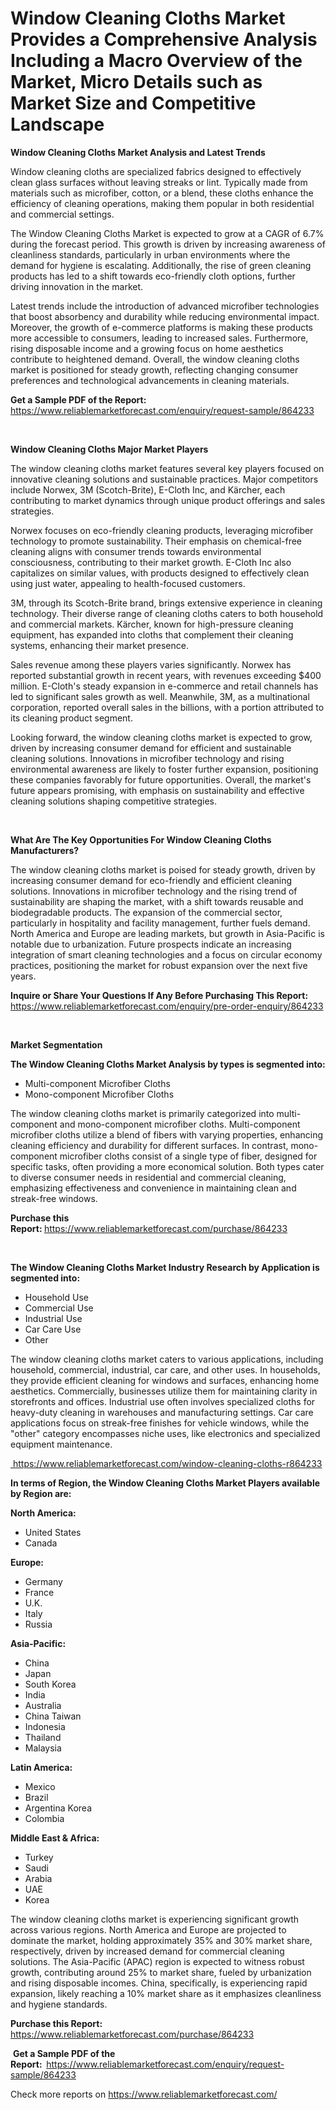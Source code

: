 <p><h1>Window Cleaning Cloths Market Provides a Comprehensive Analysis Including a Macro Overview of the Market, Micro Details such as Market Size and Competitive Landscape</h1></p><p><strong>Window Cleaning Cloths Market Analysis and Latest Trends</strong></p>
<p><p>Window cleaning cloths are specialized fabrics designed to effectively clean glass surfaces without leaving streaks or lint. Typically made from materials such as microfiber, cotton, or a blend, these cloths enhance the efficiency of cleaning operations, making them popular in both residential and commercial settings.</p><p>The Window Cleaning Cloths Market is expected to grow at a CAGR of 6.7% during the forecast period. This growth is driven by increasing awareness of cleanliness standards, particularly in urban environments where the demand for hygiene is escalating. Additionally, the rise of green cleaning products has led to a shift towards eco-friendly cloth options, further driving innovation in the market.</p><p>Latest trends include the introduction of advanced microfiber technologies that boost absorbency and durability while reducing environmental impact. Moreover, the growth of e-commerce platforms is making these products more accessible to consumers, leading to increased sales. Furthermore, rising disposable income and a growing focus on home aesthetics contribute to heightened demand. Overall, the window cleaning cloths market is positioned for steady growth, reflecting changing consumer preferences and technological advancements in cleaning materials.</p></p>
<p><strong>Get a Sample PDF of the Report:&nbsp;</strong> <a href="https://www.reliablemarketforecast.com/enquiry/request-sample/864233?utm_campaign=2255&utm_medium=2&utm_source=Github&utm_content=ia&utm_term=08022025&utm_id=window-cleaning-cloths">https://www.reliablemarketforecast.com/enquiry/request-sample/864233</a></p>
<p>&nbsp;</p>
<p><strong>Window Cleaning Cloths Major Market Players</strong></p>
<p><p>The window cleaning cloths market features several key players focused on innovative cleaning solutions and sustainable practices. Major competitors include Norwex, 3M (Scotch-Brite), E-Cloth Inc, and Kärcher, each contributing to market dynamics through unique product offerings and sales strategies.</p><p>Norwex focuses on eco-friendly cleaning products, leveraging microfiber technology to promote sustainability. Their emphasis on chemical-free cleaning aligns with consumer trends towards environmental consciousness, contributing to their market growth. E-Cloth Inc also capitalizes on similar values, with products designed to effectively clean using just water, appealing to health-focused customers.</p><p>3M, through its Scotch-Brite brand, brings extensive experience in cleaning technology. Their diverse range of cleaning cloths caters to both household and commercial markets. Kärcher, known for high-pressure cleaning equipment, has expanded into cloths that complement their cleaning systems, enhancing their market presence.</p><p>Sales revenue among these players varies significantly. Norwex has reported substantial growth in recent years, with revenues exceeding $400 million. E-Cloth's steady expansion in e-commerce and retail channels has led to significant sales growth as well. Meanwhile, 3M, as a multinational corporation, reported overall sales in the billions, with a portion attributed to its cleaning product segment.</p><p>Looking forward, the window cleaning cloths market is expected to grow, driven by increasing consumer demand for efficient and sustainable cleaning solutions. Innovations in microfiber technology and rising environmental awareness are likely to foster further expansion, positioning these companies favorably for future opportunities. Overall, the market's future appears promising, with emphasis on sustainability and effective cleaning solutions shaping competitive strategies.</p></p>
<p>&nbsp;</p>
<p><strong>What Are The Key Opportunities For Window Cleaning Cloths Manufacturers?</strong></p>
<p><p>The window cleaning cloths market is poised for steady growth, driven by increasing consumer demand for eco-friendly and efficient cleaning solutions. Innovations in microfiber technology and the rising trend of sustainability are shaping the market, with a shift towards reusable and biodegradable products. The expansion of the commercial sector, particularly in hospitality and facility management, further fuels demand. North America and Europe are leading markets, but growth in Asia-Pacific is notable due to urbanization. Future prospects indicate an increasing integration of smart cleaning technologies and a focus on circular economy practices, positioning the market for robust expansion over the next five years.</p></p>
<p><strong>Inquire or Share Your Questions If Any Before Purchasing This Report:</strong> <a href="https://www.reliablemarketforecast.com/enquiry/pre-order-enquiry/864233?utm_campaign=2255&utm_medium=2&utm_source=Github&utm_content=ia&utm_term=08022025&utm_id=window-cleaning-cloths">https://www.reliablemarketforecast.com/enquiry/pre-order-enquiry/864233</a></p>
<p>&nbsp;</p>
<p><strong>Market Segmentation</strong></p>
<p><strong>The Window Cleaning Cloths Market Analysis by types is segmented into:</strong></p>
<p><ul><li>Multi-component Microfiber Cloths</li><li>Mono-component Microfiber Cloths</li></ul></p>
<p><p>The window cleaning cloths market is primarily categorized into multi-component and mono-component microfiber cloths. Multi-component microfiber cloths utilize a blend of fibers with varying properties, enhancing cleaning efficiency and durability for different surfaces. In contrast, mono-component microfiber cloths consist of a single type of fiber, designed for specific tasks, often providing a more economical solution. Both types cater to diverse consumer needs in residential and commercial cleaning, emphasizing effectiveness and convenience in maintaining clean and streak-free windows.</p></p>
<p><strong>Purchase this Report:&nbsp;</strong><a href="https://www.reliablemarketforecast.com/purchase/864233?utm_campaign=2255&utm_medium=2&utm_source=Github&utm_content=ia&utm_term=08022025&utm_id=window-cleaning-cloths">https://www.reliablemarketforecast.com/purchase/864233</a></p>
<p>&nbsp;</p>
<p><strong>The Window Cleaning Cloths Market Industry Research by Application is segmented into:</strong></p>
<p><ul><li>Household Use</li><li>Commercial Use</li><li>Industrial Use</li><li>Car Care Use</li><li>Other</li></ul></p>
<p><p>The window cleaning cloths market caters to various applications, including household, commercial, industrial, car care, and other uses. In households, they provide efficient cleaning for windows and surfaces, enhancing home aesthetics. Commercially, businesses utilize them for maintaining clarity in storefronts and offices. Industrial use often involves specialized cloths for heavy-duty cleaning in warehouses and manufacturing settings. Car care applications focus on streak-free finishes for vehicle windows, while the "other" category encompasses niche uses, like electronics and specialized equipment maintenance.</p></p>
<p><a href="https://www.reliablemarketforecast.com/window-cleaning-cloths-r864233?utm_campaign=2255&utm_medium=2&utm_source=Github&utm_content=ia&utm_term=08022025&utm_id=window-cleaning-cloths">&nbsp;https://www.reliablemarketforecast.com/window-cleaning-cloths-r864233</a></p>
<p><strong>In terms of Region, the Window Cleaning Cloths Market Players available by Region are:</strong></p>
<p>
    <p> <strong> North America: </strong>
        <ul>
            <li>United States</li>
            <li>Canada</li>
        </ul>
        </p> 
    <p> <strong> Europe: </strong>
        <ul>
            <li>Germany</li>
            <li>France</li>
            <li>U.K.</li>
            <li>Italy</li>
            <li>Russia</li>
        </ul>
        </p> 
    <p> <strong> Asia-Pacific: </strong>
        <ul>
            <li>China</li>
            <li>Japan</li>
            <li>South Korea</li>
            <li>India</li>
            <li>Australia</li>
            <li>China Taiwan</li>
            <li>Indonesia</li>
            <li>Thailand</li>
            <li>Malaysia</li>
        </ul>
        </p> 
    <p> <strong> Latin America: </strong>
        <ul>
            <li>Mexico</li>
            <li>Brazil</li>
            <li>Argentina Korea</li>
            <li>Colombia</li>
        </ul>
        </p> 
    <p> <strong> Middle East & Africa: </strong>
        <ul>
            <li>Turkey</li>
            <li>Saudi</li>
            <li>Arabia</li>
            <li>UAE</li>
            <li>Korea</li>
        </ul>
    </p>
    </p>
<p><p>The window cleaning cloths market is experiencing significant growth across various regions. North America and Europe are projected to dominate the market, holding approximately 35% and 30% market share, respectively, driven by increased demand for commercial cleaning solutions. The Asia-Pacific (APAC) region is expected to witness robust growth, contributing around 25% to market share, fueled by urbanization and rising disposable incomes. China, specifically, is experiencing rapid expansion, likely reaching a 10% market share as it emphasizes cleanliness and hygiene standards.</p></p>
<p><strong>Purchase this Report: </strong><a href="https://www.reliablemarketforecast.com/purchase/864233?utm_campaign=2255&utm_medium=2&utm_source=Github&utm_content=ia&utm_term=08022025&utm_id=window-cleaning-cloths">https://www.reliablemarketforecast.com/purchase/864233</a></p>
<p>&nbsp;<strong>Get a Sample PDF of the Report:&nbsp;&nbsp;</strong><a href="https://www.reliablemarketforecast.com/enquiry/request-sample/864233?utm_campaign=2255&utm_medium=2&utm_source=Github&utm_content=ia&utm_term=08022025&utm_id=window-cleaning-cloths">https://www.reliablemarketforecast.com/enquiry/request-sample/864233</a></p>
<p><strong></strong></p>
<p>Check more reports on <a href="https://www.reliablemarketforecast.com/?utm_campaign=2255&utm_medium=2&utm_source=Github&utm_content=ia&utm_term=08022025&utm_id=window-cleaning-cloths">https://www.reliablemarketforecast.com/</a></p>